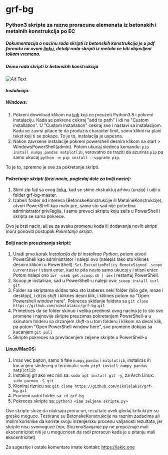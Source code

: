 # grf-bg
### Python3 skripte za razne proracune elemenata iz betonskih i metalnih konstrukcija po EC
##### Dokumentacija o nacinu rada skripti iz betonskih konstrukcija je u pdf formatu na ovom [linku](https://raw.githubusercontent.com/nikolalakic/grf-bg/master/Wiki/detaljifunkcionisanja.pdf), detalji rada skripti iz metala ce biti objavljeni tokom vremena.
##### Demo rada skripti iz betonskih konstrukcija
![Alt Text](https://nikolal.keybase.pub/grfcartel_sajt/demo.gif)
#### _Instalacija:_

##### **Windows:**


1. Pokreni download klikom na [link](https://www.python.org/ftp/python/3.8.5/python-3.8.5-amd64.exe) koji ce preuzeti Python3.8 i pokreni instalaciju. Kada se pokrene cekiraj "add to path" i idi na "Custom installation". U "Custom installation" cekiraj sve i nastavi sa instalacijom. Kada se zavrsi pitace te da produzis character limit, samo klikni na plavi tekst koji ti se pokaze.
To je to, instalacija je uspesna.
2. Nakon zavrsene instalacije pokreni powershell desnim klikom na start > WindowsPowerShell(admin). Potom ukucaj sledecu komandu:
`pip install numpy pandas matplotlib`, verovatno ce traziti da azuriras `pip` pa samo ukucaj `python -m pip install --upgrade pip`.

To je to, spremno je sve za pokretanje skripti.

#### _Pokretanje skripti (brzi nacin, pogledaj dole za bolji nacin):_

1. Skini zip fajl sa ovog [linka](https://github.com/nikolalakic/grf-bg/archive/master.zip), kad se skine ekstraktuj arhivu (unzip) i udji u folder grf-bg-master.
2. Izaberi folder od interesa (BetonskeKonstrukcije ili MetalneKonstrukcije), otvori PowerShell kao malo pre, samo sto sad nije potrebna administrator privilegija, i samo prevuci skriptu koju zelis u PowerShell i skripta se sama pokrece.

Ovo je brzi nacin, ali se za svaku promenu koda ili dodavanja novih skripti mora ponoviti postupak _Pokretanje skripti_.

#### Bolji nacin preuzimanja skripti:

1. Uradi prvo korak _Instalacija da bi instalirao Python_, potom otvori PowerShell kao administrator i nalepi ovo (nalepis tako sto kliknes desnim klikom u PowerShell): `Set-ExecutionPolicy RemoteSigned -scope CurrentUser` i stisni enter, kad te pita nesto samo ukucaj `y` i stisni enter. Potom nalepi ovo `iwr -useb get.scoop.sh | iex` i restartuj PowerShell.
2. Scoop je instaliran, sad u PowerShell-u nalepi ovo: `scoop install curl git`
3. Folder sa skriptama skidas tako sto izaberes neki folder (bilo gde, moze i desktop), i drzis _shift_ i kliknes desni klik, i kliknes potom na "Open Powershell window here". Pokreces skidanje foldera sa `git clone https://github.com/nikolalakic/grf-bg.git`
4. Primetices da se folder skinuo i velika prednost ovog nacina je to sto sve promene i najnovije skripte preuzimas pokretanjem PowerShell-a u skinutom folderu sa drzanjem _shift_-a u tom folderu i klikom na desni klik, pa potom "Open PowerShell window here", sve promene dobijas sa kucanjem `git pull` 
5. Skripte pokreces sa prevlacenjem zeljene skripte u PowerShell-u

#### **Linux/MacOS:**

1. Imas vec pajton, samo ti fale `numpy`,`pandas` i `matplotlib`, instaliras ih kucanjem sledeceg u terminalu: `sudo pip3 install numpy pandas matplotlib`  
2. Instaliraj git ako vec nisi sa: `sudo apt install git -y`, za Arch Linux: `sudo pacman -S git`
3. Kloniraj riznicu sa: `git clone https://github.com/nikolalakic/grf-bg.git`
4. Promeni radni folder sa: `cd grf-bg`
5. Pokreces skripte sa: `python3 <ime zeljene skripte.py>`

Ove skripte sluze da olaksaju proracun, rezultate uvek gledaj kriticki jer su greske moguce. Testirane su BetonskeKonstrukcije na raznim zadacima ali molim korisnike da koriste svoju inzenjersku procenu valjanosti rezultata, jer skripte nisu svemoguce (npr, SlozenoSavijanje.py ne prepoznaje mali ekscentricitet niti je u mogucnosti da radi proracun kada je u pitanju mali ekscentricitet)

Za sugestije i ostale komentare imate kontakt: https://lakic.one
